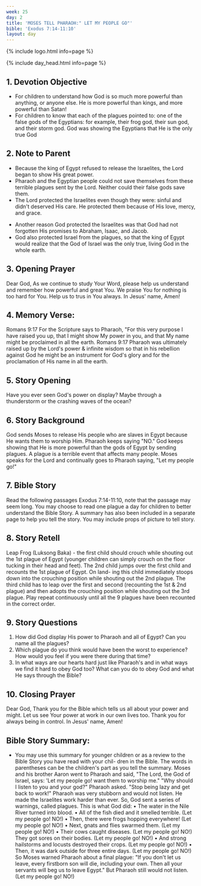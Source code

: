 ```yaml
---
week: 25
day: 2
title: 'MOSES TELL PHARAOH:" LET MY PEOPLE GO"'
bible: 'Exodus 7:14-11:10'
layout: day
---
```



{% include logo.html info=page %}

{% include day_head.html info=page %}

## 1. Devotion Objective
- For children to understand how God is so much more powerful than anything, or anyone else. He is more powerful than kings, and more powerful than Satan!
- For children to know that each of the plagues pointed to: one of the false gods of the Egyptians: for example, their frog god, their sun god, and their storm god. God was showing the Egyptians that He is the only true God

## 2. Note to Parent
* Because the king of Egypt refused to release the Israelites, the Lord began to show His great power.
* Pharaoh and the Egyptian people could not save themselves from these terrible plagues sent by the Lord. Neither could their false gods save them.
* The Lord protected the Israelites even though they were: sinful and didn't deserved His care. He protected them because of His love, mercy, and grace.
- Another reason God protected the Israelites was that God had not forgotten His promises to Abraham, Isaac, and Jacob.
- God also protected Israel from the plagues, so that the king of Egypt would realize that the God of Israel was the only true, living God in the whole earth.

## 3. Opening Prayer
Dear God, As we continue to study Your Word, please help us understand and remember how powerful and great You. We praise You for nothing is too hard for You. Help us to trus in You always. In Jesus' name, Amen!

## 4. Memory Verse:
Romans 9:17 For the Scripture says to Pharaoh, "For this very purpose I have raised you up, that I might show My power in you, and that My name might be proclaimed in all the earth. Romans 9:17
Pharaoh was ultimately raised up by the Lord's power & infinite wisdom so that in his rebellion against God he might be an instrument for God's glory and for the proclamation of His name in all the earth.

## 5. Story Opening
Have you ever seen God's power on display? Maybe through a thunderstorm or the crashing waves of the ocean?

## 6. Story Background
God sends Moses to release His people who are slaves in Egypt because He wants them to worship Him. Pharaoh keeps saying "NO." God keeps showing that He is more powerful than the gods of Egypt by sending plagues. A plague is a terrible event that affects many people. Moses speaks for the Lord and continually goes to Pharaoh saying, "Let my people go!"


## 7. Bible Story
Read the following passages Exodus 7:14-11:10, note that the passage may seem long. You may choose to read one plague a day for children to better understand the Bible Story. A summary has also been included in a separate page to help you tell the story. You may include props of picture to tell story.

## 8. Story Retell
Leap Frog (Luksong Baka) - the first child should crouch while shouting out the 1st plague of Egypt (younger children can simply crouch on the floor tucking in their head and feet). The 2nd child jumps over the first child and recounts the 1st plague of Egypt. On land- ing this child immediately stoops down into the crouching position while shouting out the 2nd plague. The third child has to leap over the first and second (recounting the 1st & 2nd plague) and then adopts the crouching position while shouting out the 3rd plague. Play repeat continuously until all the 9 plagues have been recounted in the correct order.

## 9. Story Questions
1. How did God display His power to Pharaoh and all of Egypt? Can you name all the plagues?
2. Which plague do you think would have been the worst to experience? How would you feel if you were there during that time?
3. In what ways are our hearts hard just like Pharaoh's and in what ways we find it hard to obey God too? What can you do to obey God and what He says through the Bible?

## 10. Closing Prayer
Dear God, Thank you for the Bible which tells us all about your power and might. Let us see Your power at work in our own lives too. Thank you for always being in control. In Jesus' name, Amen!

## Bible Story Summary:
- You may use this summary for younger children or as a review to the Bible Story you have read with your chil- dren in the Bible. The words in parentheses can be the children's part as you tell the summary. Moses and his brother Aaron went to Pharaoh and said, "The Lord, the God of Israel, says: 'Let my people go! want them to worship me."
"Why should I listen to you and your god?" Pharaoh asked. "Stop being lazy and get back to work!" Pharaoh was very stubborn and would not listen. He made the Israelites work harder than ever. So, God sent a series of warnings, called plagues. This is what God did:
• The water in the Nile River turned into blood.
• All of the fish died and it smelled terrible. (Let my people go! NO!)
• Then, there were frogs hopping everywhere! (Let my people go! NO!)
• Next, gnats and flies swarmed them. (Let my people go! NO!)
• Their cows caught diseases. (Let my people go! NO!) They got sores on their bodies. (Let my people go! NO!)
• And strong hailstorms and locusts destroyed their crops. (Let my people go! NO!)
• Then, it was dark outside for three entire days. (Let my people go! NO!)
So Moses warned Pharaoh about a final plague: "If you don't let us leave, every firstborn son will die, including your own. Then all your servants will beg us to leave Egypt." But Pharaoh still would not listen. (Let my people go! NO!)


